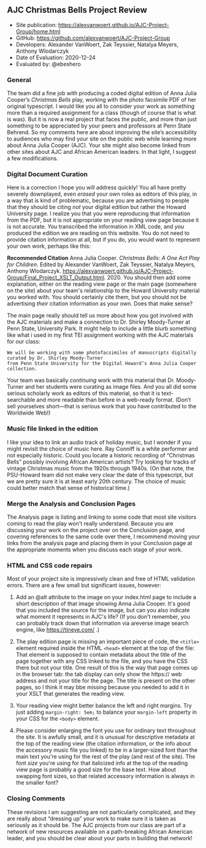 ## AJC Christmas Bells Project Review


* Site publication: <https://alexvanwoert.github.io/AJC-Project-Group/home.html>
* GitHub: <https://github.com/alexvanwoert/AJC-Project-Group>
* Developers: Alexander VanWoert, Zak Teyssier, Natalya Meyers, Anthony Wlodarczyk
* Date of Evaluation: 2020-12-24
* Evaluated by: @ebeshero

### General
The team did a fine job with producing a coded digital edition of Anna Julia Cooper’s *Christmas Bells* play, working with the photo facsimile PDF of her original typescript. I would like you all to consider your work as something more than a required assignment for a class (though of course that is what is was). But it is now a real project that faces the public, and more than just something to be appreciated by your peers and professors at Penn State Behrend. So my comments here are about improving the site’s accessibility to audiences who may find your site on the public web while learning more about Anna Julia Cooper (AJC). Your site might also become linked from other sites about AJC and African American leaders. In that light, I suggest a few modifications.

### Digital Document Curation
Here is a correction I hope you will address quickly! You all have pretty severely downplayed, even *erased* your own roles as editors of this play, in a way that is kind of problematic, because you are advertising to people that they should be citing *not* your digital edition but rather the Howard University page. I realize you that you were reproducing that information from the PDF, but it is not appropriate on your reading view page because it is not accurate. *You* transcribed the information in XML code, and *you* produced the edition we are reading on this website. You do not need to provide citation information at all, but if you do, you would want to represent your own work, perhaps like this:

**Recommended Citation**
Anna Julia Cooper. *Christmas Bells: A One Act Play for Children*. Edited by Alexander VanWoert, Zak Teyssier, Natalya Meyers, Anthony Wlodarczyk. <https://alexvanwoert.github.io/AJC-Project-Group/Final_Project_XSLT_Output.html>. 2020. 
You should then add some explanation, either on the reading view page or the main page (somewhere on the site) about your team's relationship to the Howard University material you worked with. You should certainly cite them, but you should not be advertising *their* citation information as your own. Does that make sense?

The main page really should tell us more about how you got involved with the AJC materials and make a connection to Dr. Shirley Moody-Turner at Penn State, University Park. It might help to include a little blurb something like what i used in my first TEI assignment working with the AJC materials for our class: 
```
We will be working with some photofacsimiles of manuscripts digitally curated by Dr. Shirley Moody-Turner
from Penn State University for the Digital Howard’s Anna Julia Cooper collection. 
```
Your team was basically *continuing* work with this material that Dr. Moody-Turner and her students were curating as image files. And you all did some serious scholarly work as editors of this material, so that it is text-searchable and more readable than before in a web-ready format. (Don’t sell yourselves short—that is serious work that you have contributed to the Worldwide Web!)

### Music file linked in the edition
I like your idea to link an audio track of holiday music, but I wonder if you might revisit the choice of music here. Ray Conniff is a white performer and not especially historic. Could you locate a historic recording of “Christmas Bells” possibly involving African American artists? Try looking for tracks of vintage Christmas music from the 1920s through 1940s. (On that note, the PSU-Howard team did not make very clear the date of this typescript, but we are pretty sure it is at least early 20th century. The choice of music could better match that sense of historical time.)

### Merge the Analysis and Conclusion Pages
The Analysis page is listing and linking to some code that most site visitors coming to read the play won't really understand. Because you are discussing your work on the project over on the Conclusion page, and covering references to the same code over there, I recommend moving your links from the analysis page and placing them in your Conclusion page at the appropriate moments when you discuss each stage of your work. 

### HTML and CSS code repairs
Most of your project site is impressively clean and free of HTML validation errors. There are a few small but significant issues, however:

1. Add an @alt attribute to the image on your index.html page to include a short description of that image showing Anna Julia Cooper. It's good that you included the source for the image, but can you also indicate what moment it represents in AJC's life? (If you don't remember, you can probably track down that information via areverse image search engine, like https://tineye.com/ .) 

2. The play edition page is missing an important piece of code, the `<title>` element required inside the HTML `<head>` element at the top of the file: That element is supposed to contain metadata about the title of the page together with any CSS linked to the file, and you have the CSS there but not your title. One result of this is the way that page comes up in the browser tab: the tab display can only show the https:// web address and not your title for the page. The title is present on the other pages, so I think it may bbe missing because you needed to add it in your XSLT that generates the reading view. 

3. Your reading view might better balance the left and right margins. Try just adding `margin-right: 5em;` to balance your `margin-left` property in your CSS for the `<body>` element. 

3. Please consider enlarging the font you use for ordinary text throughout the site. It is awfully small, and it is unusual for descriptive metadata at the top of the reading view (the citation information, or the info about the accessory music file you linked) to be in a larger-sized font than the main text you're using for the rest of the play (and rest of the site). The font *size* you're using for that italicized info at the top of the reading view page is probably a good size for the base text. How about swapping font sizes, so that related accessory information is always in the smaller font?

### Closing Comments
These revisions I am suggesting are not particularly complicated, and they are really about “dressing up” your work to make sure it is taken as seriously as it should be. The AJC projects from our class are part of a network of new resources available on a path-breaking African American leader, and you should be clear about your parts in building that network! 
